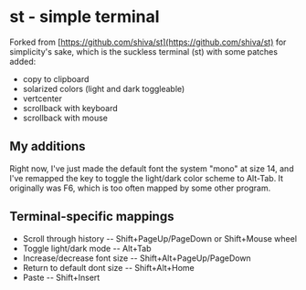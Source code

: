 # st - simple terminal

Forked from [https://github.com/shiva/st](https://github.com/shiva/st) for simplicity's sake, which is the suckless terminal (st) with some patches added:

+ copy to clipboard
+ solarized colors (light and dark toggleable)
+ vertcenter
+ scrollback with keyboard
+ scrollback with mouse

## My additions

Right now, I've just made the default font the system "mono" at size 14, and I've remapped the key to toggle the light/dark color scheme to Alt-Tab. It originally was F6, which is too often mapped by some other program.

## Terminal-specific mappings

+ Scroll through history -- Shift+PageUp/PageDown or Shift+Mouse wheel
+ Toggle light/dark mode -- Alt+Tab
+ Increase/decrease font size -- Shift+Alt+PageUp/PageDown
+ Return to default dont size -- Shift+Alt+Home
+ Paste -- Shift+Insert
